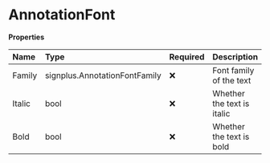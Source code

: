 # AnnotationFont

**Properties**

| Name   | Type                          | Required | Description                |
| :----- | :---------------------------- | :------- | :------------------------- |
| Family | signplus.AnnotationFontFamily | ❌       | Font family of the text    |
| Italic | bool                          | ❌       | Whether the text is italic |
| Bold   | bool                          | ❌       | Whether the text is bold   |
